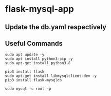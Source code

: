 # flask-mysql-app

## Update the db.yaml respectively 

## Useful Commands
```
sudo apt update -y
sudo apt install python3-pip -y
sudo apt-get install python3.8

pip3 install flask
sudo apt-get install libmysqlclient-dev -y
pip3 install flask-mysqldb

sudo mysql -u root -p
```
